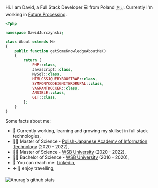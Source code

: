 

Hi. I am David, a Full Stack Developer :computer: from Poland :poland:. 
Currently I'm working in [Future Processing](https://www.future-processing.com/).

```php
<?php

namespace DawidJurczynski;

class About extends Me
{
    public function getSomeKnowledgeAboutMe()
    {
        return [
            PHP::class,
            Javascript::class,
            MySql::class,
            HTMLCSSJQUERYBOOSTRAP::class,
            SYMFONYCODEIGNITERDRUPAL::class,
            VAGRANTDOCKER::class,
            ANSIBLE::class,
            GIT::class,
        ];
    }
}
```

Some facts about me:
- :seedling: Currently working, learning and growing my skillset in full stack technologies,
- :student: Master of Science - [Polish-Japanese Academy of Information Technology](https://www.pja.edu.pl/en/) (2020 - 2022),
- :student: Master of Science - [WSB University](https://en.wsb.edu.pl/) (2020 - 2022),
- :man_student: Bachelor of Science - [WSB University](https://en.wsb.edu.pl/) (2016 - 2020),
- :speech_balloon: You can reach me:  [Linkedin](https://www.linkedin.com/in/dawid-j-5472371a5/),
- :airplane: :mount_fuji: enjoy travelling,

![Anurag's github stats](https://github-readme-stats.vercel.app/api?username=Davvidos&count_private=true&theme=react&show_icons=true)
